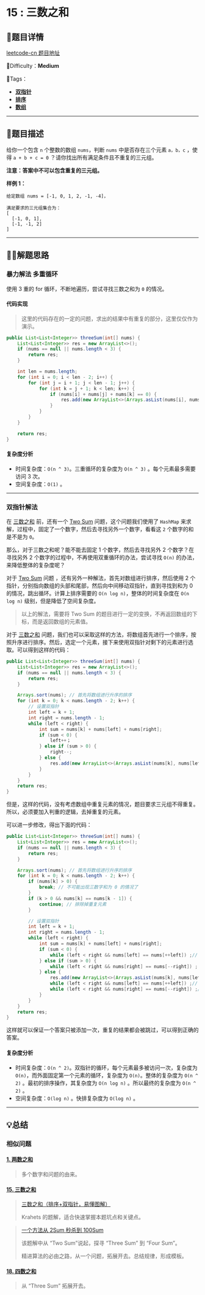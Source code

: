 # 15 : 三数之和

## 📌题目详情

[leetcode-cn 题目地址](https://leetcode-cn.com/problems/3sum/)

📗Difficulty：**Medium** 

🎯Tags：

+ **[双指针](https://leetcode-cn.com/tag/two-pointers/)** 
+ **[排序](https://leetcode-cn.com/tag/sort/)**
+ **[数组](https://leetcode-cn.com/tag/array/)**

---

## 📃题目描述

给你一个包含 `n` 个整数的数组 `nums`，判断 `nums` 中是否存在三个元素 `a，b，c` ，使得 `a + b + c = 0` ？请你找出所有满足条件且不重复的三元组。

**注意：答案中不可以包含重复的三元组。**



**样例 1：**

```
给定数组 nums = [-1, 0, 1, 2, -1, -4]，

满足要求的三元组集合为：
[
  [-1, 0, 1],
  [-1, -1, 2]
]
```



****

## 🏹🎯解题思路

### 暴力解法 多重循环

使用 3 重的 for 循环，不断地遍历，尝试寻找三数之和为 `0` 的情况。



#### 代码实现

> 这里的代码存在的一定的问题，求出的结果中有重复的部分，这里仅仅作为演示。

```java
public List<List<Integer>> threeSum(int[] nums) {
    List<List<Integer>> res = new ArrayList<>();
    if (nums == null || nums.length < 3) {
        return res;
    }

    int len = nums.length;
    for (int i = 0; i < len - 2; i++) {
        for (int j = i + 1; j < len - 1; j++) {
            for (int k = j + 1; k < len; k++) {
                if (nums[i] + nums[j] + nums[k] == 0) {
                    res.add(new ArrayList<>(Arrays.asList(nums[i], nums[j], nums[k])));
                }
            }
        }
    }

    return res;
}
```



#### 复杂度分析

+ 时间复杂度：`O(n ^ 3)`。三重循环的复杂度为 `O(n ^ 3)` 。每个元素最多需要访问 3 次。
+ 空间复杂度：`O(1)` 。

---

### 双指针解法

在 [三数之和](https://leetcode-cn.com/problems/3sum/) 前，还有一个 [Two Sum](https://leetcode-cn.com/problems/two-sum/) 问题，这个问题我们使用了 `HashMap` 来求解，过程中，固定了一个数字，然后去寻找另外一个数字，看看这 `2` 个数字的和是不是为 `0`。

那么，对于三数之和呢？能不能去固定 1 个数字，然后去寻找另外 2 个数字？在寻找另外 2 个数字的过程中，不再使用双重循环的办法，尝试寻找 `O(n)` 的办法，来降低整体的复杂度呢？

对于  [Two Sum](https://leetcode-cn.com/problems/two-sum/) 问题 ，还有另外一种解法，首先对数组进行排序，然后使用 2 个指针，分别指向数组的头部和尾部，然后向中间移动双指针，直到寻找到和为 0 的情况，跳出循环。计算上排序需要的 `O(n log n)`，整体的时间复杂度在 `O(n log n)` 级别，但是降低了空间复杂度。

> 以上的解法，需要将 Two Sum 的题目进行一定的变换，不再返回数组的下标，而是返回数组的元素值。

对于 [三数之和](https://leetcode-cn.com/problems/3sum/) 问题，我们也可以采取这样的方法，将数组首先进行一个排序，按照升序进行排序。然后，选定一个元素，接下来使用双指针对剩下的元素进行选取。可以得到这样的代码：

```java
public List<List<Integer>> threeSum(int[] nums) {
    List<List<Integer>> res = new ArrayList<>();
    if (nums == null || nums.length < 3) {
        return res;
    }

    Arrays.sort(nums); // 首先将数组进行升序的排序
    for (int k = 0; k < nums.length - 2; k++) {
        // 设置双指针
        int left = k + 1;
        int right = nums.length - 1;
        while (left < right) {
            int sum = nums[k] + nums[left] + nums[right];
            if (sum < 0) {
                left++；
            } else if (sum > 0) {
				right--;
            } else {
                res.add(new ArrayList<>(Arrays.asList(nums[k], nums[left], nums[right])));
            }
        }
    }
    return res;
}
```

但是，这样的代码，没有考虑数组中重复元素的情况，题目要求三元组不得重复。所以，必须要加入判重的逻辑，去掉重复的元素。

可以进一步修改，得出下面的代码：

```java
public List<List<Integer>> threeSum(int[] nums) {
    List<List<Integer>> res = new ArrayList<>();
    if (nums == null || nums.length < 3) {
        return res;
    }

    Arrays.sort(nums); // 首先将数组进行升序的排序
    for (int k = 0; k < nums.length - 2; k++) {
        if (nums[k] > 0) {
            break; // 不可能出现三数字和为 0 的情况了
        }
        if (k > 0 && nums[k] == nums[k - 1]) {
            continue; // 排除掉重复元素
        }

        // 设置双指针
        int left = k + 1;
        int right = nums.length - 1;
        while (left < right) {
            int sum = nums[k] + nums[left] + nums[right];
            if (sum < 0) {
                while (left < right && nums[left] == nums[++left]) ;// 跳过重复的数字
            } else if (sum > 0) {
                while (left < right && nums[right] == nums[--right]) ; // 跳过重复的数字
            } else {
                res.add(new ArrayList<>(Arrays.asList(nums[k], nums[left], nums[right])));
                while (left < right && nums[left] == nums[++left]) ;// 跳过重复的数字
                while (left < right && nums[right] == nums[--right]) ;// 跳过重复的数字
            }
        }
    }
    return res;
}
```

这样就可以保证一个答案只被添加一次，重复的结果都会被跳过，可以得到正确的答案。



#### 复杂度分析

+ 时间复杂度：`O(n ^ 2)`。双指针的循环，每个元素最多被访问一次，复杂度为 `O(n)`，而外面固定第一个元素的循环，复杂度为 `O(n)`。整体的复杂度为 `O(n ^ 2)` 。最初的排序操作，其复杂度为 `O(n log n)` 。所以最终的复杂度为 `O(n ^ 2)` 。
+ 空间复杂度：`O(log n)` 。快排复杂度为 `O(log n)` 。



---

## 💡总结

### 相似问题

#### [1. 两数之和](https://leetcode-cn.com/problems/two-sum/)

> 多个数字和问题的由来。



#### [15. 三数之和](https://leetcode-cn.com/problems/3sum/)

> [三数之和（排序+双指针，易懂图解）](https://leetcode-cn.com/problems/3sum/solution/3sumpai-xu-shuang-zhi-zhen-yi-dong-by-jyd/) 
>
> Krahets 的题解，适合快速掌握本题坑点和关键点。



> [一个方法从 2Sum 秒杀到 100Sum](https://leetcode-cn.com/problems/3sum/solution/yi-ge-fang-fa-tuan-mie-by-labuladong/) 
>
> 该题解中从 “Two Sum”说起，探寻 “Three Sum” 到  “Four Sum”。
>
> 精进算法的必由之路，从一个问题，拓展开去。总结规律，形成模板。



#### [18. 四数之和](https://leetcode-cn.com/problems/4sum/)

> 从 “Three Sum” 拓展开去。

